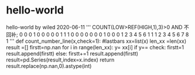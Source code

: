 # hello-world
hello-world by wiled 2020-06-11
'''
COUNT(LOW>REF(HIGH,1),3)>0 AND 不回补;
    0 0 0 1 0 0 0 0 0 1 1 1 0 0 0 0 0 0 0 1
    0 0 0 1 2 3 4 5 6 1 1 1 2 3 4 5 6 7 8 1
'''
def count_number_line(x,check=1):   #lastbars
    xx=list(x)
    len_xx =len(xx)
    result =[]
    firstt=np.nan
    for i in range(len_xx):
        y= xx[i]
        if y== check:
            firstt=1
            result.append(firstt)
        else:
            firstt+=1 
            result.append(firstt)
    result=pd.Series(result,index=x.index)
    return result.replace(np.nan,0).astype(int)
